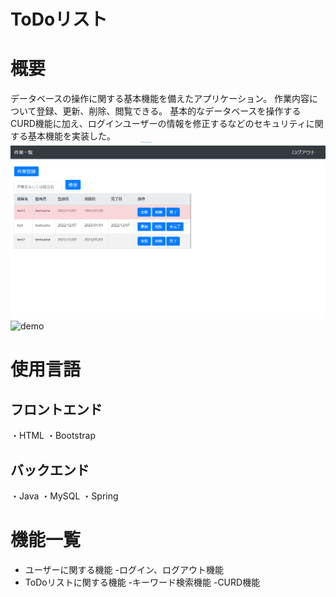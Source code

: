 # ToDoリスト
 
# 概要
 
データベースの操作に関する基本機能を備えたアプリケーション。
作業内容について登録、更新、削除、閲覧できる。
基本的なデータベースを操作するCURD機能に加え、ログインユーザーの情報を修正するなどのセキュリティに関する基本機能を実装した。
![サンプル画像](./Todoリスト参考画像.png)
![demo](./demo.gif)
 
# 使用言語
 
## フロントエンド

・HTML
・Bootstrap

## バックエンド

・Java
・MySQL
・Spring
 
# 機能一覧
 
- ユーザーに関する機能
  -ログイン、ログアウト機能
- ToDoリストに関する機能
  -キーワード検索機能
  -CURD機能
